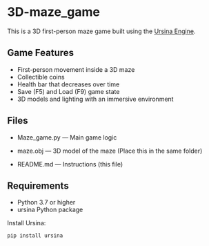 # 3D-maze_game
This is a 3D first-person maze game built using the [Ursina Engine](https://www.ursinaengine.org/).

##  Game Features

- First-person movement inside a 3D maze
- Collectible coins
- Health bar that decreases over time
- Save (F5) and Load (F9) game state
- 3D models and lighting with an immersive environment

##  Files

- Maze_game.py — Main game logic
- maze.obj — 3D model of the maze (Place this in the same folder)

- README.md — Instructions (this file)

##  Requirements

- Python 3.7 or higher
- ursina Python package

Install Ursina:
```bash
pip install ursina
